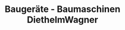 ---
title: "Baugeräte - Baumaschinen DiethelmWagner"
url: /wilsdruff/baugeraete-baumaschinen-diethelmwagner/
shop: Autowerkstatt
---
